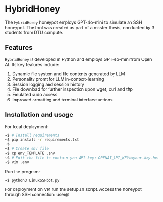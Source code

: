 # HybridHoney

The `HybridHoney` honeypot employs GPT-4o-mini to simulate an SSH honeypot. 
The tool was created as part of a master thesis, conducted by 3 students from DTU compute.

## Features

`HybridHoney` is developed in Python and employs GPT-4o-mini from Open AI. Its key features include:
1. Dynamic file system and file contents generated by LLM
2. Personality promt for LLM in-context-learning
3. Session logging and session history
4. File download for further inspection upon wget, curl and tftp
5. Emulated sudo access
6. Improved ormatting and terminal interface actions

## Installation and usage

For local deployment:
```bash
~$ # Install requirements
~$ pip install -r requirements.txt
~$
~$ # Create env file
~$ cp env_TEMPLATE .env
~$ # Edit the file to contain you API key: OPENAI_API_KEY=<your-key-here>
~$ vim .env
```
Run the program:
```
~$ python3 LinuxSSHbot.py 
```

For deployment on VM run the setup.sh script.
Access the honeypot through SSH connection:
user@<your-IP-address>


